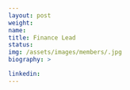 ```yaml
---
layout: post
weight: 
name: 
title: Finance Lead
status: 
img: /assets/images/members/.jpg
biography: >

linkedin: 
---
```

